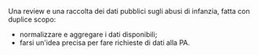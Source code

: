 Una review e una raccolta dei dati pubblici sugli abusi di infanzia, fatta con duplice scopo:

- normalizzare e aggregare i dati disponibili;
- farsi un'idea precisa per fare richieste di dati alla PA.
